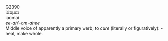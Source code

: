 <body>
  <p>G2390<br>  ἰάομαι  <br> iaomai  <br><i>ee-ah‘-om-ahee </i><br>Middle voice of apparently a primary verb; to <i>cure</i> (literally or figuratively): - heal, make whole.<br></p>
 </body>